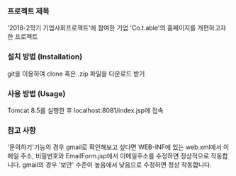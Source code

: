 ### 프로젝트 제목

'2018-2학기 기업사회프로젝트'에 참여한 기업 'Co.t.able'의 홈페이지를 개편하고자 한 프로젝트 

### 설치 방법 (Installation)

git을 이용하여 clone 혹은 .zip 파일을 다운로드 받기

### 사용 방법 (Usage)

Tomcat 8.5를 실행한 후 localhost:8081/index.jsp에 접속

### 참고 사항

'문의하기'기능의 경우 gmail로 확인해보고 싶다면 WEB-INF에 있는 web.xml에서 이메일 주소, 비밀번호와 EmailForm.jsp에서 이메일주소를 수정하면 정상적으로 작동합니다. gmail의 경우 '보안' 수준이 높음에서 낮음으로 수정하면 정상 작동합니다.
